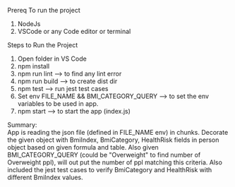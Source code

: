 Prereq To run the project
1. NodeJs
2. VSCode or any Code editor or terminal

Steps to Run the Project
1. Open folder in VS Code
2. npm install
3. npm run lint --> to find any lint error
4. npm run build --> to create dist dir
5. npm test --> run jest test cases
6. Set env FILE_NAME && BMI_CATEGORY_QUERY --> to set the env variables to be used in app.
7. npm start --> to start the app (index.js)

Summary:  
App is reading the json file (defined in FILE_NAME env) in chunks.
Decorate the given object with BmiIndex, BmiCategory, HealthRisk fields in person object based on given formula and table.
Also given BMI_CATEGORY_QUERY (could be "Overweight" to find number of Overweight ppl), will out put the number of ppl matching this criteria.
Also included the jest test cases to verify BmiCategory and HealthRisk with different BmiIndex values.




